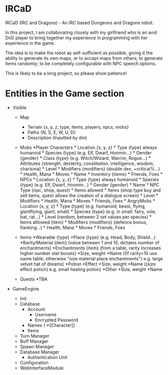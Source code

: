 IRCaD
=====

IRCaD (IRC and Dragons) - An IRC based Dungeons and Dragons robot.

In this project, I am collaborating closely with my girlfriend who is an avid DnD player to bring together my experience in programming with her experience in the game.

The idea is to make the robot as self-sufficient as possible, giving it the ability to generate its own maps, or to accept maps from others; to generate items randomly; to be completely configurable with NPC speech options.

This is likely to be a long project, so please show patience!

Entities in the Game section
============================

* Visible
  * Map
      * Terrain {x, y, z, type, items, players, npcs, mobs}
      * Paths {N, S, E, W, U, D}
      * Description (Inputted by dm)
  * Mobs
	*Player Characters
      		* Location {x, y, z}
      		* Type {type} always humanoid
      		* Species {type} (e.g. Elf, Dwarf, Hoomin...)
      		* Gender {gender}
      		* Class {type} (e.g. Witch/Wizard, Warrior, Rogue...)
      		* Attributes {strength, dexterity, constitution, intelligence, wisdom, charisma}
      		* Level
      		* Modifiers {modifiers} (double dex, +critical%...)
      		* Health, Mana
      		* Moves
      		* Name
      		* Inventory {items}
      		* Friends, Foes
     	* NPCs
        	* Location {x, y, z}
      		* Type {type} always humanoid
      		* Species {type} (e.g. Elf, Dwarf, Hoomin...)
      		* Gender {gender}
      		* Name
      		* NPC Type {npc, shop, quest}
      		* Items allowed
      		* Items (shop type buy and sell items, quest allows the creation of a dialogue screen)
      		* Level
      		* Modifiers
      		* Health, Mana
      		* Moves
      		* Friends, Foes
     	* AngryMobs
        	* Location {x, y, z}
        	* Type {type} (e.g. humanoid, beast, flying, giantflying, giant, small)
        	* Species {type} (e.g. in small: fairy, vole, bat, rat...)
        	* Level (random, between 2 set values per species)
        	* Items alllowed {item}
        	* Modifiers {modifiers} (defence bonus, flanking...)
        	* Health, Mana
        	* Moves
        	* Friends, Foes
  * Items
	*Wearable {type}
		*Place {type} (e.g. Head, Body, Shield...)
		*Rarity/Material {item} (value between 1 and 10, dictates number of enchantments)
		*Enchantments {item} (from a table, rarity increases higher number stat boosts)
		*Size, weight
		*Name ((If rarity=10 use name table, otherwise "size material place enchantments") e.g. large velvet hat of dreams)
	*Potion
		*Effect
		*Size, weight
		*Name ((size effect potion) e.g. small healing potion)
	*Other
		*Size, weight
		*Name
	
  * Quests
  	*TBA

* GameEngine
  * Init
  * Database
      * Account
	      * Username
	      * Encrypted Password
      * Names {->[Character]}
	  * Items
  * Turn Manager
  * Buff Manager
  * Spawn Manager
  * Database Manager
      * Authentication Unit
  * Configuration
  * WebInterfaceModule
